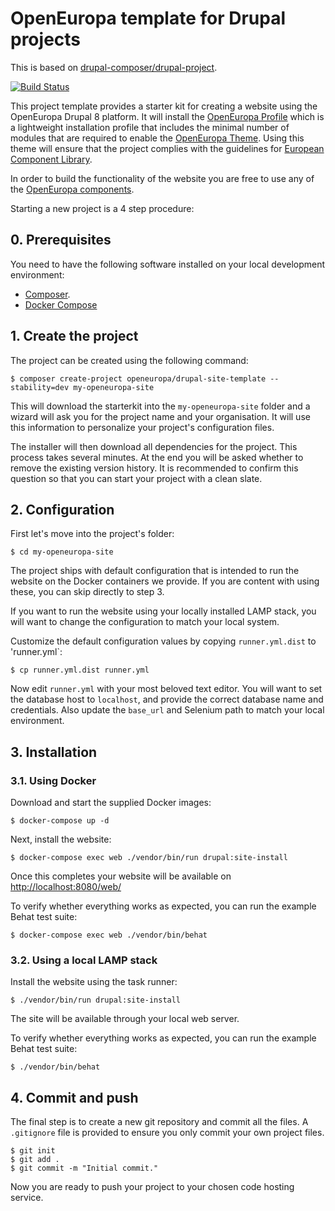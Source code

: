# OpenEuropa template for Drupal projects

This is based on [drupal-composer/drupal-project](https://github.com/drupal-composer/drupal-project).

[![Build Status](https://drone.fpfis.eu/api/badges/openeuropa/drupal-site-template/status.svg?branch=master)](https://drone.fpfis.eu/openeuropa/drupal-site-template)

This project template provides a starter kit for creating a website using the
OpenEuropa Drupal 8 platform. It will install the [OpenEuropa Profile](https://github.com/openeuropa/oe_profile)
which is a lightweight installation profile that includes the minimal number
of modules that are required to enable the [OpenEuropa Theme](https://github.com/openeuropa/oe_theme).
Using this theme will ensure that the project complies with the guidelines for
[European Component Library](https://github.com/ec-europa/europa-component-library).

In order to build the functionality of the website you are free to use any of the
[OpenEuropa components](https://github.com/openeuropa/openeuropa/blob/master/docs/openeuropa-components.md).

Starting a new project is a 4 step procedure:

## 0. Prerequisites

You need to have the following software installed on your local development environment:

* [Composer](https://getcomposer.org/doc/00-intro.md#installation-linux-unix-osx).
* [Docker Compose](https://docs.docker.com/compose/install/)

## 1. Create the project

The project can be created using the following command:

```
$ composer create-project openeuropa/drupal-site-template --stability=dev my-openeuropa-site
```

This will download the starterkit into the `my-openeuropa-site` folder and a
wizard will ask you for the project name and your organisation. It will use this
information to personalize your project's configuration files.

The installer will then download all dependencies for the project. This process
takes several minutes. At the end you will be asked whether to remove the
existing version history. It is recommended to confirm this question so that you
can start your project with a clean slate.

## 2. Configuration

First let's move into the project's folder:

```
$ cd my-openeuropa-site
```

The project ships with default configuration that is intended to run the
website on the Docker containers we provide. If you are content with using
these, you can skip directly to step 3.

If you want to run the website using your locally installed LAMP stack, you
will want to change the configuration to match your local system.

Customize the default configuration values by copying `runner.yml.dist` to
'runner.yml`:

```
$ cp runner.yml.dist runner.yml
```

Now edit `runner.yml` with your most beloved text editor. You will want to set
the database host to `localhost`, and provide the correct database name and
credentials. Also update the `base_url` and Selenium path to match your local
environment.

## 3. Installation

### 3.1. Using Docker

Download and start the supplied Docker images:

```
$ docker-compose up -d
```

Next, install the website:

```
$ docker-compose exec web ./vendor/bin/run drupal:site-install
```

Once this completes your website will be available on 
[http://localhost:8080/web/](http://localhost:8080/web/)

To verify whether everything works as expected, you can run the example Behat
test suite:

```
$ docker-compose exec web ./vendor/bin/behat
```

### 3.2. Using a local LAMP stack

Install the website using the task runner:

```
$ ./vendor/bin/run drupal:site-install
```

The site will be available through your local web server.

To verify whether everything works as expected, you can run the example Behat
test suite:

```
$ ./vendor/bin/behat
```

## 4. Commit and push

The final step is to create a new git repository and commit all the files. A
`.gitignore` file is provided to ensure you only commit your own project files.

```
$ git init
$ git add .
$ git commit -m "Initial commit."
```

Now you are ready to push your project to your chosen code hosting service.
